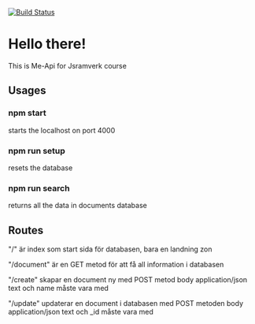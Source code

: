 [![Build Status](https://app.travis-ci.com/AreonL/mvc-proj.svg?branch=main)](https://app.travis-ci.com/AreonL/mvc-proj)

# Hello there!
This is Me-Api for Jsramverk course

## Usages

### npm start
starts the localhost on port 4000

### npm run setup
resets the database

### npm run search
returns all the data in documents database

## Routes
"/" är index som start sida för databasen, bara en landning zon

"/document" är en GET metod för att få all information i databasen

"/create" skapar en document ny med POST metod
body application/json
text och name måste vara med

"/update" updaterar en document i databasen med POST metoden
body application/json
text och _id måste vara med
